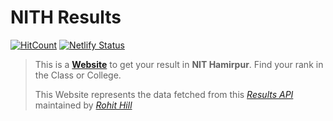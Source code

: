# NITH Results

[![HitCount](http://hits.dwyl.io/RohitKaushal7/nith-results.svg)](http://hits.dwyl.io/RohitKaushal7/nith-results)
[![Netlify Status](https://api.netlify.com/api/v1/badges/57fa7728-1628-4739-9549-f9faa7a86c82/deploy-status)](https://app.netlify.com/sites/nith/deploys)

> This is a [**Website**](https://nith.netlify.app/) to get your result in **NIT Hamirpur**.
> Find your rank in the Class or College.
>
> This Website represents the data fetched from this 
> _[Results API](https://github.com/rohithill/nithp)_ maintained by _[Rohit Hill](https://github.com/rohithill)_<br>
<!-- > _[Data](https://github.com/srbcheema1/Nith_results)_ : by [Srb Cheema](https://github.com/srbcheema1) <br> -->
